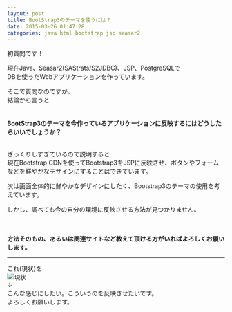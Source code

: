 ```yaml
---
layout: post
title: BootStrap3のテーマを使うには？
date: 2015-03-26 01:47:28
categories: java html bootstrap jsp seaser2
---
```

<!-- {% raw %} -->
<p>初質問です！</p>

<p>現在Java、Seasar2(SAStrats/S2JDBC)、JSP、PostgreSQLで<br>
DBを使ったWebアプリケーションを作っています。</p>

<p>そこで質問なのですが、<br>
結論から言うと<br>
<br><br>
<strong>BootStrap3のテーマを今作っているアプリケーションに反映するにはどうしたらいいでしょうか？</strong><br>
<br></p>

<p>ざっくりしすぎているので説明すると<br>
現在Bootstrap CDNを使ってBootstrap3をJSPに反映させ、ボタンやフォームなどを鮮やかなデザインにすることはできています。</p>

<p>次は画面全体的に鮮やかなデザインにしたく、Bootstrap3のテーマの使用を考えています。</p>

<p>しかし、調べても今の自分の環境に反映させる方法が見つかりません。</p>

<p><br><br>
<strong>方法そのもの、あるいは関連サイトなど教えて頂ける方がいればよろしくお願いします。</strong></p>

<hr>

<p>これ(現状)を<br>
<img src="https://i.stack.imgur.com/RDO0J.png" alt="現状"><br>
↓<br>
こんな感じにしたい。こういうのを反映させたいです。<br>
<img src="https://i.stack.imgur.com/nPnbx.png" alt=""><br>
よろしくお願いします。</p>
<!-- {% endraw %} -->
